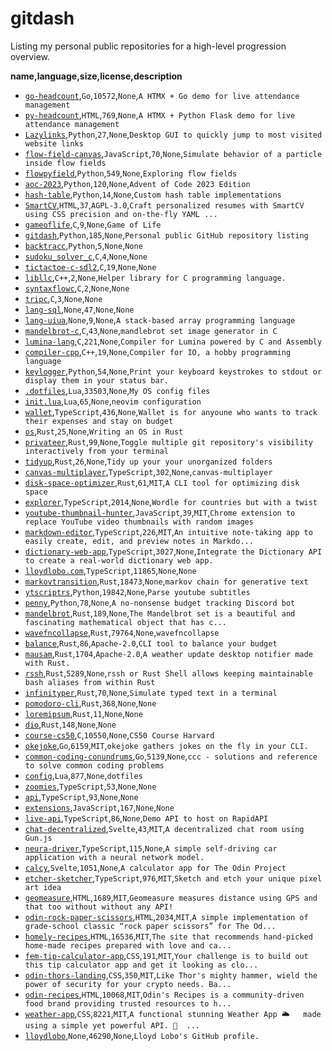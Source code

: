 # gitdash

Listing my personal public repositories for a high-level progression overview.

__name,language,size,license,description__
* [`go-headcount`](https://github.com/lloydlobo/go-headcount),`Go`,`10572`,`None`,`A HTMX + Go demo for live attendance management`
* [`py-headcount`](https://github.com/lloydlobo/py-headcount),`HTML`,`769`,`None`,`A HTMX + Python Flask demo for live attendance management`
* [`Lazylinks`](https://github.com/lloydlobo/Lazylinks),`Python`,`27`,`None`,`Desktop GUI to quickly jump to most visited website links`
* [`flow-field-canvas`](https://github.com/lloydlobo/flow-field-canvas),`JavaScript`,`70`,`None`,`Simulate behavior of a particle inside flow fields`
* [`flowpyfield`](https://github.com/lloydlobo/flowpyfield),`Python`,`549`,`None`,`Exploring flow fields`
* [`aoc-2023`](https://github.com/lloydlobo/aoc-2023),`Python`,`120`,`None`,`Advent of Code 2023 Edition`
* [`hash-table`](https://github.com/lloydlobo/hash-table),`Python`,`14`,`None`,`Custom hash table implementations`
* [`SmartCV`](https://github.com/lloydlobo/SmartCV),`HTML`,`37`,`AGPL-3.0`,`Craft personalized resumes with SmartCV using CSS precision and on-the-fly YAML ...`
* [`gameoflife`](https://github.com/lloydlobo/gameoflife),`C`,`9`,`None`,`Game of Life`
* [`gitdash`](https://github.com/lloydlobo/gitdash),`Python`,`185`,`None`,`Personal public GitHub repository listing`
* [`backtracc`](https://github.com/lloydlobo/backtracc),`Python`,`5`,`None`,`None`
* [`sudoku_solver_c`](https://github.com/lloydlobo/sudoku_solver_c),`C`,`4`,`None`,`None`
* [`tictactoe-c-sdl2`](https://github.com/lloydlobo/tictactoe-c-sdl2),`C`,`19`,`None`,`None`
* [`libllc`](https://github.com/lloydlobo/libllc),`C++`,`2`,`None`,`Helper library for C programming language.`
* [`syntaxflowc`](https://github.com/lloydlobo/syntaxflowc),`C`,`2`,`None`,`None`
* [`tripc`](https://github.com/lloydlobo/tripc),`C`,`3`,`None`,`None`
* [`lang-sql`](https://github.com/lloydlobo/lang-sql),`None`,`47`,`None`,`None`
* [`lang-uiua`](https://github.com/lloydlobo/lang-uiua),`None`,`9`,`None`,`A stack-based array programming language`
* [`mandelbrot-c`](https://github.com/lloydlobo/mandelbrot-c),`C`,`43`,`None`,`mandlebrot set image generator in C`
* [`lumina-lang`](https://github.com/lloydlobo/lumina-lang),`C`,`221`,`None`,`Compiler for Lumina powered by C and Assembly`
* [`compiler-cpp`](https://github.com/lloydlobo/compiler-cpp),`C++`,`19`,`None`,`Compiler for IO, a hobby programming language`
* [`keylogger`](https://github.com/lloydlobo/keylogger),`Python`,`54`,`None`,`Print your keyboard keystrokes to stdout or display them in your status bar.`
* [`.dotfiles`](https://github.com/lloydlobo/.dotfiles),`Lua`,`33503`,`None`,`My OS config files`
* [`init.lua`](https://github.com/lloydlobo/init.lua),`Lua`,`65`,`None`,`neovim configuration`
* [`wallet`](https://github.com/lloydlobo/wallet),`TypeScript`,`436`,`None`,`Wallet is for anyoune who wants to track their expenses and stay on budget`
* [`os`](https://github.com/lloydlobo/os),`Rust`,`25`,`None`,`Writing an OS in Rust`
* [`privateer`](https://github.com/lloydlobo/privateer),`Rust`,`99`,`None`,`Toggle multiple git repository's visibility interactively from your terminal`
* [`tidyup`](https://github.com/lloydlobo/tidyup),`Rust`,`26`,`None`,`Tidy up your your unorganized folders`
* [`canvas-multiplayer`](https://github.com/lloydlobo/canvas-multiplayer),`TypeScript`,`302`,`None`,`canvas-multiplayer`
* [`disk-space-optimizer`](https://github.com/lloydlobo/disk-space-optimizer),`Rust`,`61`,`MIT`,`A CLI tool for optimizing disk space`
* [`explorer`](https://github.com/lloydlobo/explorer),`TypeScript`,`2014`,`None`,`Wordle for countries but with a twist`
* [`youtube-thumbnail-hunter`](https://github.com/lloydlobo/youtube-thumbnail-hunter),`JavaScript`,`39`,`MIT`,`Chrome extension to replace YouTube video thumbnails with random images`
* [`markdown-editor`](https://github.com/lloydlobo/markdown-editor),`TypeScript`,`226`,`MIT`,`An intuitive note-taking app to easily create, edit, and preview notes in Markdo...`
* [`dictionary-web-app`](https://github.com/lloydlobo/dictionary-web-app),`TypeScript`,`3027`,`None`,`Integrate the Dictionary API to create a real-world dictionary web app.`
* [`lloydlobo.com`](https://github.com/lloydlobo/lloydlobo.com),`TypeScript`,`11865`,`None`,`None`
* [`markovtransition`](https://github.com/lloydlobo/markovtransition),`Rust`,`18473`,`None`,`markov chain for generative text`
* [`ytscriptrs`](https://github.com/lloydlobo/ytscriptrs),`Python`,`19842`,`None`,`Parse youtube subtitles`
* [`penny`](https://github.com/lloydlobo/penny),`Python`,`78`,`None`,`A no-nonsense budget tracking Discord bot`
* [`mandelbrot`](https://github.com/lloydlobo/mandelbrot),`Rust`,`189`,`None`,`The Mandelbrot set is a beautiful and fascinating mathematical object that has c...`
* [`wavefncollapse`](https://github.com/lloydlobo/wavefncollapse),`Rust`,`79764`,`None`,`wavefncollapse`
* [`balance`](https://github.com/lloydlobo/balance),`Rust`,`86`,`Apache-2.0`,`CLI tool to balance your budget`
* [`mausam`](https://github.com/lloydlobo/mausam),`Rust`,`1704`,`Apache-2.0`,`A weather update desktop notifier made with Rust.`
* [`rssh`](https://github.com/lloydlobo/rssh),`Rust`,`5289`,`None`,`rssh or Rust Shell allows keeping maintainable bash aliases from within Rust`
* [`infinityper`](https://github.com/lloydlobo/infinityper),`Rust`,`70`,`None`,`Simulate typed text in a terminal`
* [`pomodoro-cli`](https://github.com/lloydlobo/pomodoro-cli),`Rust`,`368`,`None`,`None`
* [`loremipsum`](https://github.com/lloydlobo/loremipsum),`Rust`,`11`,`None`,`None`
* [`dio`](https://github.com/lloydlobo/dio),`Rust`,`148`,`None`,`None`
* [`course-cs50`](https://github.com/lloydlobo/course-cs50),`C`,`10550`,`None`,`CS50 Course Harvard`
* [`okejoke`](https://github.com/lloydlobo/okejoke),`Go`,`6159`,`MIT`,`okejoke gathers jokes on the fly in your CLI.`
* [`common-coding-conundrums`](https://github.com/lloydlobo/common-coding-conundrums),`Go`,`5139`,`None`,`ccc - solutions and reference to solve common coding problems`
* [`config`](https://github.com/lloydlobo/config),`Lua`,`877`,`None`,`dotfiles`
* [`zoomies`](https://github.com/lloydlobo/zoomies),`TypeScript`,`53`,`None`,`None`
* [`api`](https://github.com/lloydlobo/api),`TypeScript`,`93`,`None`,`None`
* [`extensions`](https://github.com/lloydlobo/extensions),`JavaScript`,`167`,`None`,`None`
* [`live-api`](https://github.com/lloydlobo/live-api),`TypeScript`,`86`,`None`,`Demo API to host on RapidAPI`
* [`chat-decentralized`](https://github.com/lloydlobo/chat-decentralized),`Svelte`,`43`,`MIT`,`A decentralized chat room using Gun.js`
* [`neura-driver`](https://github.com/lloydlobo/neura-driver),`TypeScript`,`115`,`None`,`A simple self-driving car application with a neural network model.`
* [`calcy`](https://github.com/lloydlobo/calcy),`Svelte`,`1051`,`None`,`A calculator app for The Odin Project`
* [`etcher-sketcher`](https://github.com/lloydlobo/etcher-sketcher),`TypeScript`,`976`,`MIT`,`Sketch and etch your unique pixel art idea`
* [`geomeasure`](https://github.com/lloydlobo/geomeasure),`HTML`,`1689`,`MIT`,`Geomeasure measures distance using GPS and that too without without any API!`
* [`odin-rock-paper-scissors`](https://github.com/lloydlobo/odin-rock-paper-scissors),`HTML`,`2034`,`MIT`,`A simple implementation of grade-school classic “rock paper scissors” for The Od...`
* [`homely-recipes`](https://github.com/lloydlobo/homely-recipes),`HTML`,`16536`,`MIT`,`The site that recommends hand-picked home-made recipes prepared with love and ca...`
* [`fem-tip-calculator-app`](https://github.com/lloydlobo/fem-tip-calculator-app),`CSS`,`191`,`MIT`,`Your challenge is to build out this tip calculator app and get it looking as clo...`
* [`odin-thors-landing`](https://github.com/lloydlobo/odin-thors-landing),`CSS`,`350`,`MIT`,`Like Thor's mighty hammer, wield the power of security for your crypto needs. Ba...`
* [`odin-recipes`](https://github.com/lloydlobo/odin-recipes),`HTML`,`10068`,`MIT`,`Odin's Recipes is a community-driven food brand providing trusted resources to h...`
* [`weather-app`](https://github.com/lloydlobo/weather-app),`CSS`,`8221`,`MIT`,`A functional stunning Weather App 🌥️   made using a simple yet powerful API. 👀  ...`
* [`lloydlobo`](https://github.com/lloydlobo/lloydlobo),`None`,`46290`,`None`,`Lloyd Lobo's GitHub profile.`
